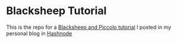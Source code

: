 # Blacksheep Tutorial

This is the repo for a [Blacksheep and Piccolo tutorial](https://carlosmv.hashnode.dev/a-simple-rest-api-with-blacksheep-and-piccolo-orm-or-python) I posted in my personal blog in [Hashnode](https://carlosmv.hashnode.dev/)
